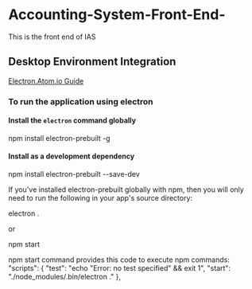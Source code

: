 # Accounting-System-Front-End-
This is the front end of IAS

## Desktop Environment Integration

[Electron.Atom.io Guide](http://electron.atom.io/docs/v0.34.0/tutorial/quick-start/)

### To run the application using electron

#### Install the `electron` command globally
npm install electron-prebuilt -g

#### Install as a development dependency
npm install electron-prebuilt --save-dev


If you've installed electron-prebuilt globally with npm, then you will only need to run the following in your app's source directory:

electron .

or

npm start


npm start command provides this code to execute npm commands:
"scripts": {
	"test": "echo \"Error: no test specified\" && exit 1",
	"start": "./node_modules/.bin/electron ."
},